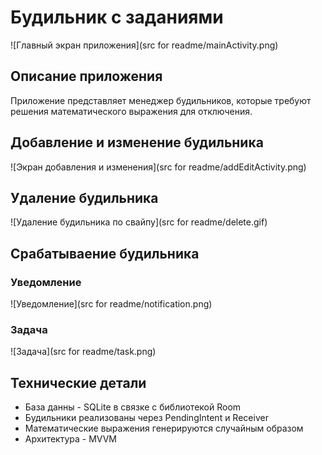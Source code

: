 # Будильник с заданиями
![Главный экран приложения](src for readme/mainActivity.png)
## Описание приложения
Приложение представляет менеджер будильников, которые требуют 
решения математического выражения для отключения.
## Добавление и изменение будильника
![Экран добавления и изменения](src for readme/addEditActivity.png)
## Удаление будильника
![Удаление будильника по свайпу](src for readme/delete.gif)
## Срабатываение будильника
### Уведомление
![Уведомление](src for readme/notification.png)
### Задача
![Задача](src for readme/task.png)
## Технические детали
* База данны - SQLite в связке с библиотекой Room
* Будильники реализованы через PendingIntent и Receiver
* Математические выражения генерируются случайным образом
* Архитектура - MVVM